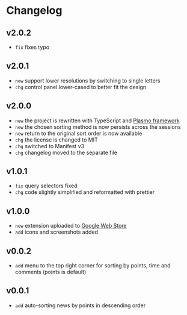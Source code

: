 # Changelog

## v2.0.2

* `fix` fixes typo

## v2.0.1

* `new` support lower resolutions by switching to single letters
* `chg` control panel lower-cased to better fit the design

## v2.0.0

* `new` the project is rewritten with TypeScript and [Plasmo framework](https://docs.plasmo.com)
* `new` the chosen sorting method is now persists across the sessions
* `new` return to the original sort order is now available
* `chg` the license is changed to MIT
* `chg` switched to Manifest v3
* `chg` changelog moved to the separate file

## v1.0.1

* `fix` query selectors fixed
* `chg` code slightly simplified and reformatted with prettier

## v1.0.0

* `new` extension uploaded to [Google Web Store](https://chrome.google.com/webstore/detail/hacker-news-sorted/djkcnbncofmjekhlhemlkinfpkamlkaj)
* `add` icons and screenshots added

## v0.0.2

* `add` menu to the top right corner for sorting by points, time and comments (points is default)

## v0.0.1

* `add` auto-sorting news by points in descending order
